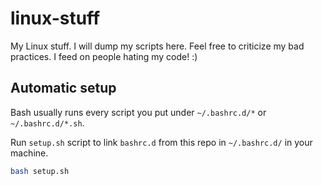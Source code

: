 # linux-stuff
My Linux stuff. I will dump my scripts here. Feel free to criticize my bad practices. I feed on people hating my code! :)

## Automatic setup

Bash usually runs every script you put under `~/.bashrc.d/*` or `~/.bashrc.d/*.sh`.

Run `setup.sh` script to link `bashrc.d` from this repo in `~/.bashrc.d/` in your machine.

```bash
bash setup.sh
```
